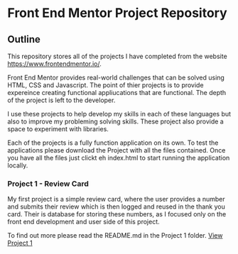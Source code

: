 # Front End Mentor Project Repository
## Outline
This repository stores all of the projects I have completed from the website https://www.frontendmentor.io/.

Front End Mentor provides real-world challenges that can be solved using HTML, CSS and Javascript. The point of thier projects is to provide expereince creating functional appliucations that are functional. The depth of the project is left to the developer.

I use these projects to help develop my skills in each of these languages but also to improve my probleming solving skills. These project also provide a space to experiment with libraries.

Each of the projects is a fully function application on its own. To test the applications please download the Project with all the files contained. Once you have all the files just clickt eh index.html to start running the application locally. 

### Project 1 - Review Card
My first project is a simple review card, where the user provides a number and submits their review which is then logged and reused in the thank you card. Their is database for storing these numbers, as I focused only on the front end development and user side of this project.

To find out more please read the README.md in the Project 1 folder. [View Project 1](/FrontEndMentorProjects/Project%201/)
